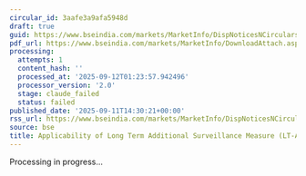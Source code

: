 ```yaml
---
circular_id: 3aafe3a9afa5948d
draft: true
guid: https://www.bseindia.com/markets/MarketInfo/DispNoticesNCirculars.aspx?Noticeid={B5F64C01-B109-415F-A6F2-A8CEF6D38360}&noticeno=20250911-85&dt=09/11/2025&icount=85&totcount=91&flag=0
pdf_url: https://www.bseindia.com/markets/MarketInfo/DownloadAttach.aspx?id=20250911-85&attachedId=3313f4ce-e548-468b-8d82-f02f08a5994c
processing:
  attempts: 1
  content_hash: ''
  processed_at: '2025-09-12T01:23:57.942496'
  processor_version: '2.0'
  stage: claude_failed
  status: failed
published_date: '2025-09-11T14:30:21+00:00'
rss_url: https://www.bseindia.com/markets/MarketInfo/DispNoticesNCirculars.aspx?Noticeid={B5F64C01-B109-415F-A6F2-A8CEF6D38360}&noticeno=20250911-85&dt=09/11/2025&icount=85&totcount=91&flag=0
source: bse
title: Applicability of Long Term Additional Surveillance Measure (LT-ASM)
---
```


Processing in progress...